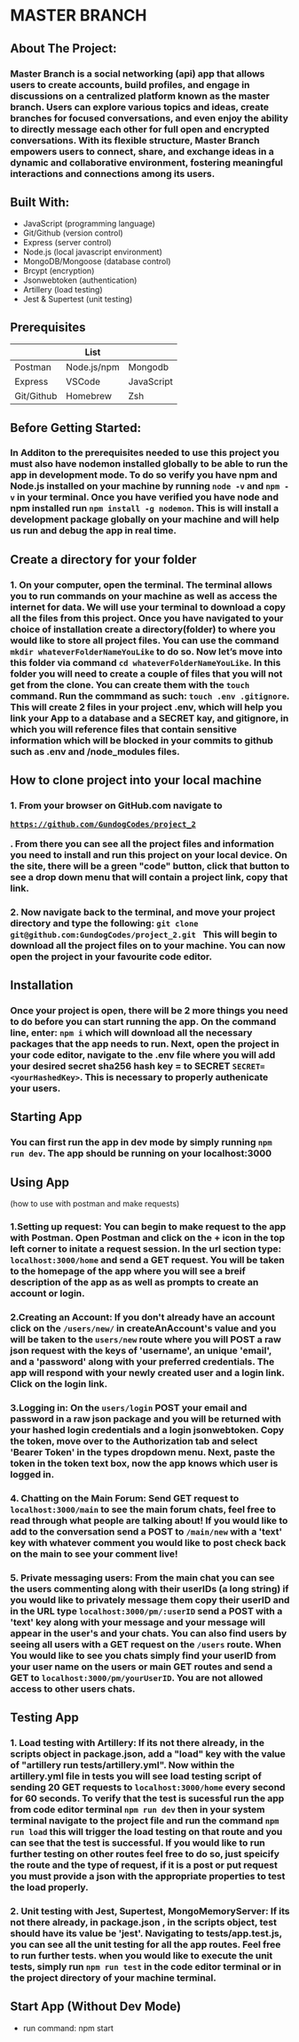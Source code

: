 # MASTER BRANCH
## About The Project:
### Master Branch is a social networking (api) app that allows users to create accounts, build profiles, and engage in discussions on a centralized platform known as the master branch. Users can explore various topics and ideas, create branches for focused conversations, and even enjoy the ability to directly message each other for full open and encrypted conversations. With its flexible structure, Master Branch empowers users to connect, share, and exchange ideas in a dynamic and collaborative environment, fostering meaningful interactions and connections among its users.

## Built With:
- JavaScript (programming language)
- Git/Github (version control)
- Express (server control)
- Node.js (local javascript environment)
- MongoDB/Mongoose (database control)
- Brcypt (encryption) 
- Jsonwebtoken (authentication)
- Artillery (load testing) 
- Jest & Supertest (unit testing) 

## Prerequisites
|            | List       |           |
| ---------- | ---------- | --------- |
| Postman    |Node.js/npm | Mongodb   |
| Express    | VSCode     |JavaScript |
| Git/Github | Homebrew   | Zsh       |

## Before Getting Started:
###  In Additon to the prerequisites needed to use this project you must also have nodemon installed globally to be able to run the app in development mode. To do so verify you have npm and Node.js installed on your machine by running ```node -v``` and ```npm -v``` in your terminal. Once you have verified you have node and npm installed run ```npm install -g nodemon```. This is will install a development package globally on your machine and will help us run and debug the app in real time.

## Create a directory for your folder
### 1. On your computer, open the terminal. The terminal allows you to run commands on your machine as well as access the internet for data. We will use your terminal to download a copy all the files from this project. Once you have navigated to your choice of installation create a directory(folder) to where you would like to store all project files. You can use the command  ```mkdir whateverFolderNameYouLike``` to do so. Now let’s move into this folder via command ```cd whateverFolderNameYouLike```. In this folder you will need to create a couple of files that you will not get from the clone. You can create them with the ```touch``` command. Run the commmand as such: ```touch .env .gitignore```. This will create 2 files in your project .env, which will help you link your App to a database and a SECRET kay, and gitignore, in which you will reference files that contain sensitive information which will be blocked in your commits to github such as .env and /node_modules files.

## How to clone project into your local machine
### 1. From your browser on GitHub.com navigate to <pre><code>https://github.com/GundogCodes/project_2</code></pre>. From there you can see all the project files and information you need to install and run this project on your local device. On the site, there will be a green "code" button, click that button to see a drop down menu that will contain a project link, copy that link.

### 2. Now navigate back to the terminal, and move your project directory and type the following: ```git clone git@github.com:GundogCodes/project_2.git ``` This will begin to download all the project files on to your machine. You can now open the project in your favourite code editor.

## Installation

### Once your project is open, there will be 2 more things you need to do before you can start running the app. On the command line, enter: ```npm i``` which will download all the necessary packages that the app needs to run. Next, open the project in your code editor, navigate to the .env file where you will add your desired secret sha256 hash key = to SECRET ```SECRET=<yourHashedKey>```. This is necessary to properly authenicate your users.

## Starting App 

### You can first run the app in dev mode by simply running ```npm run dev```. The app should be running on your localhost:3000

## Using App
(how to use with postman and make requests)
### 1.Setting up request: You can begin to make request to the app with Postman. Open Postman and click on the + icon in the top left corner to initate a request session. In the url section type: ```localhost:3000/home``` and send a GET request. You will be taken to the homepage of the app where you will see a breif description of the app as as well as prompts to create an account or login.

### 2.Creating an Account: If you don't already have an account click on the ```/users/new/``` in createAnAccount's value and you will be taken to the ```users/new``` route where you will POST a raw json request with the keys of 'username', an unique 'email', and a 'password' along with your preferred credentials. The app will respond with your newly created user and a login link. Click on the login link.

### 3.Logging in: On the ```users/login``` POST your email and password in a raw json package and you will be returned with your hashed login credentials and a login jsonwebtoken. Copy the token, move over to the Authorization tab and select 'Bearer Token' in the types dropdown menu. Next, paste the token in the token text box, now the app knows which user is logged in.

### 4. Chatting on the Main Forum: Send GET request to ```localhost:3000/main``` to see the main forum chats, feel free to read through what people are talking about! If you would like to add to the conversation send a POST to ```/main/new``` with a 'text' key with whatever comment you would like to post check back on the main to see your comment live!

### 5. Private messaging users: From the main chat you can see the users commenting along with their userIDs (a long string) if you would like to privately message them copy their userID and in the URL type ```localhost:3000/pm/:userID``` send a POST with a 'text' key along with your message and your message will appear in the user's and your chats. You can also find users by seeing all users with a GET request on the ```/users``` route. When You would like to see you chats simply find your userID from your user name on the users or main GET routes and send a GET to ```localhost:3000/pm/yourUserID```. You are not allowed access to other users chats.

## Testing App
### 1. Load testing with Artillery: If its not there already, in the scripts object in package.json, add a "load" key with the value of "artillery run tests/artillery.yml". Now within the artillery.yml file in tests you will see load testing script of sending 20 GET requests to ```localhost:3000/home``` every second for 60 seconds. To verify that the test is sucessful run the app from code editor terminal ```npm run dev``` then in your system terminal navigate to the project file and run the command ```npm run load``` this will trigger the load testing on that route and you can see that the test is successful. If you would like to run further testing on other routes feel free to do so, just speicify the route and the type of request, if it is a post or put request you must provide a json with the appropriate properties to test the load properly.

### 2. Unit testing with Jest, Supertest, MongoMemoryServer: If its not there already, in package.json , in the scripts object, test should have its value be 'jest'. Navigating to tests/app.test.js, you can see all the unit testing for all the app routes. Feel free to run further tests. when you would like to execute the unit tests, simply run ```npm run test``` in the code editor terminal or in the project directory of your machine terminal.

## Start App (Without Dev Mode)
- run command: npm start